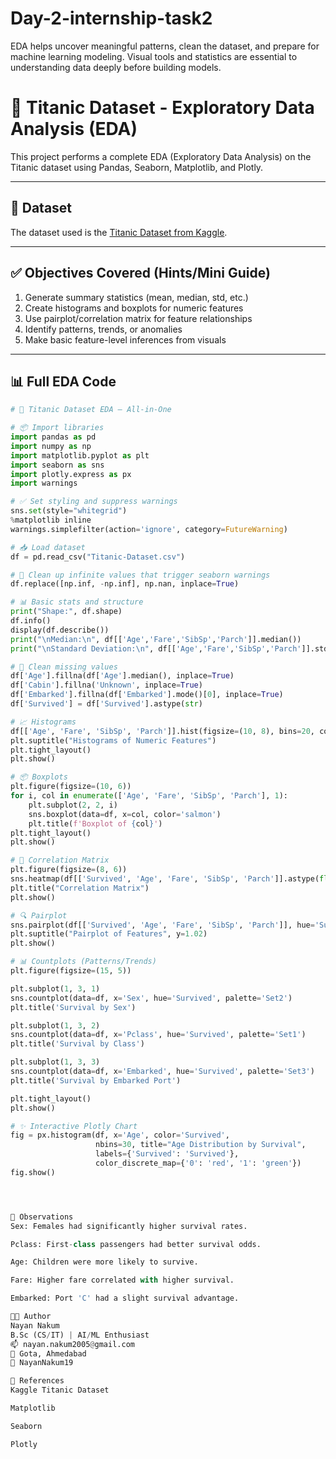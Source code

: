 # Day-2-internship-task2
 EDA helps uncover meaningful patterns, clean the dataset, and prepare for machine learning modeling. Visual tools and statistics are essential to understanding data deeply before building models.

# 🚢 Titanic Dataset - Exploratory Data Analysis (EDA)

This project performs a complete EDA (Exploratory Data Analysis) on the Titanic dataset using Pandas, Seaborn, Matplotlib, and Plotly.

---

## 📁 Dataset

The dataset used is the [Titanic Dataset from Kaggle](https://www.kaggle.com/datasets/yasserh/titanic-dataset).  

---

## ✅ Objectives Covered (Hints/Mini Guide)

1. Generate summary statistics (mean, median, std, etc.)
2. Create histograms and boxplots for numeric features
3. Use pairplot/correlation matrix for feature relationships
4. Identify patterns, trends, or anomalies
5. Make basic feature-level inferences from visuals

---

## 📊 Full EDA Code

```python
# 🚢 Titanic Dataset EDA – All-in-One

# 📦 Import libraries
import pandas as pd
import numpy as np
import matplotlib.pyplot as plt
import seaborn as sns
import plotly.express as px
import warnings

# ✅ Set styling and suppress warnings
sns.set(style="whitegrid")
%matplotlib inline
warnings.simplefilter(action='ignore', category=FutureWarning)

# 📥 Load dataset
df = pd.read_csv("Titanic-Dataset.csv")

# 🧹 Clean up infinite values that trigger seaborn warnings
df.replace([np.inf, -np.inf], np.nan, inplace=True)

# 📊 Basic stats and structure
print("Shape:", df.shape)
df.info()
display(df.describe())
print("\nMedian:\n", df[['Age','Fare','SibSp','Parch']].median())
print("\nStandard Deviation:\n", df[['Age','Fare','SibSp','Parch']].std())

# 🧹 Clean missing values
df['Age'].fillna(df['Age'].median(), inplace=True)
df['Cabin'].fillna('Unknown', inplace=True)
df['Embarked'].fillna(df['Embarked'].mode()[0], inplace=True)
df['Survived'] = df['Survived'].astype(str)

# 📈 Histograms
df[['Age', 'Fare', 'SibSp', 'Parch']].hist(figsize=(10, 8), bins=20, color='lightblue', edgecolor='black')
plt.suptitle("Histograms of Numeric Features")
plt.tight_layout()
plt.show()

# 📦 Boxplots
plt.figure(figsize=(10, 6))
for i, col in enumerate(['Age', 'Fare', 'SibSp', 'Parch'], 1):
    plt.subplot(2, 2, i)
    sns.boxplot(data=df, x=col, color='salmon')
    plt.title(f'Boxplot of {col}')
plt.tight_layout()
plt.show()

# 🔗 Correlation Matrix
plt.figure(figsize=(8, 6))
sns.heatmap(df[['Survived', 'Age', 'Fare', 'SibSp', 'Parch']].astype(float).corr(), annot=True, cmap='coolwarm')
plt.title("Correlation Matrix")
plt.show()

# 🔍 Pairplot
sns.pairplot(df[['Survived', 'Age', 'Fare', 'SibSp', 'Parch']], hue='Survived', palette='husl')
plt.suptitle("Pairplot of Features", y=1.02)
plt.show()

# 📊 Countplots (Patterns/Trends)
plt.figure(figsize=(15, 5))

plt.subplot(1, 3, 1)
sns.countplot(data=df, x='Sex', hue='Survived', palette='Set2')
plt.title('Survival by Sex')

plt.subplot(1, 3, 2)
sns.countplot(data=df, x='Pclass', hue='Survived', palette='Set1')
plt.title('Survival by Class')

plt.subplot(1, 3, 3)
sns.countplot(data=df, x='Embarked', hue='Survived', palette='Set3')
plt.title('Survival by Embarked Port')

plt.tight_layout()
plt.show()

# ✨ Interactive Plotly Chart
fig = px.histogram(df, x='Age', color='Survived',
                   nbins=30, title="Age Distribution by Survival",
                   labels={'Survived': 'Survived'},
                   color_discrete_map={'0': 'red', '1': 'green'})
fig.show()




🧠 Observations
Sex: Females had significantly higher survival rates.

Pclass: First-class passengers had better survival odds.

Age: Children were more likely to survive.

Fare: Higher fare correlated with higher survival.

Embarked: Port 'C' had a slight survival advantage.

👨‍💻 Author
Nayan Nakum
B.Sc (CS/IT) | AI/ML Enthusiast
📫 nayan.nakum2005@gmail.com
📍 Gota, Ahmedabad
🔗 NayanNakum19 

🔗 References
Kaggle Titanic Dataset

Matplotlib

Seaborn

Plotly

